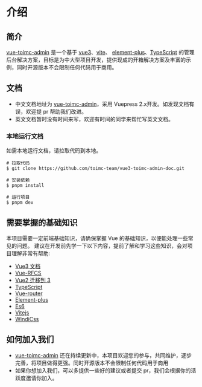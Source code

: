 # 介绍



## 简介

[vue-toimc-admin](https://github.com/toimc-team/vue3-toimc-admin) 是一个基于 [vue3](https://github.com/vuejs/core)、[vite](https://github.com/vitejs/vite)、 [element-plus](https://github.com/element-plus/element-plus)、[TypeScript](https://www.typescriptlang.org/) 的管理后台解决方案，目标是为中大型项目开发，提供现成的开箱解决方案及丰富的示例，同时开源版本不会限制任何代码用于商用。

## 文档

- 中文文档地址为 [vue-toimc-admin](https://toimc-team.github.io/vue3-toimc-admin-doc/)，采用 Vuepress 2.x开发。如发现文档有误，欢迎提 pr 帮助我们改进。
- 英文文档暂时没有时间来写，欢迎有时间的同学来帮忙写英文文档。

### 本地运行文档

如需本地运行文档，请拉取代码到本地。

```shell
# 拉取代码
$ git clone https://github.com/toimc-team/vue3-toimc-admin-doc.git

# 安装依赖
$ pnpm install

# 运行项目
$ pnpm dev
```

## 需要掌握的基础知识

本项目需要一定前端基础知识，请确保掌握 Vue 的基础知识，以便能处理一些常见的问题。 建议在开发前先学一下以下内容，提前了解和学习这些知识，会对项目理解非常有帮助:

- [Vue3 文档](https://vuejs.org/)
- [Vue-RFCS](https://github.com/vuejs/rfcs)
- [Vue2 迁移到 3](https://v3-migration.vuejs.org/)
- [TypeScript](https://www.typescriptlang.org/)
- [Vue-router](https://router.vuejs.org/)
- [Element-plus](https://github.com/element-plus/element-plus)
- [Es6](https://es6.ruanyifeng.com/)
- [Vitejs](https://vitejs.dev/)
- [WindiCss](https://windicss.netlify.app/)

## 如何加入我们

- [vue-toimc-admin](https://github.com/toimc-team/vue3-toimc-admin) 还在持续更新中，本项目欢迎您的参与，共同维护，逐步完善，将项目做得更强。同时开源版本不会限制任何代码用于商用
- 如果你想加入我们，可以多提供一些好的建议或者提交 pr，我们会根据你的活跃度邀请你加入。
